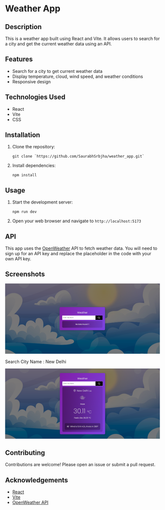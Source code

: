 # Weather App

## Description
This is a weather app built using React and Vite. It allows users to search for a city and get the current weather data using an API.

## Features
- Search for a city to get current weather data
- Display temperature, cloud, wind speed, and weather conditions
- Responsive design

## Technologies Used
- React
- Vite
- CSS

## Installation
1. Clone the repository:
   ```
   git clone `https://github.com/SaurabhSrbjha/weather_app.git`
   ```
2. Install dependencies:
   ```
   npm install
   ```

## Usage
1. Start the development server:
   ```
   npm run dev
   ```
2. Open your web browser and navigate to `http://localhost:5173`

## API
This app uses the [OpenWeather](https://openweathermap.org/) API to fetch weather data. You will need to sign up for an API key and replace the placeholder in the code with your own API key.

## Screenshots
![First Step](image.png)

Search City Name : New Delhi

![Result](image-1.png)

## Contributing
Contributions are welcome! Please open an issue or submit a pull request.

## Acknowledgements
- [React](https://reactjs.org/)
- [Vite](https://vitejs.dev/)
- [OpenWeather API](https://openweathermap.org/)
